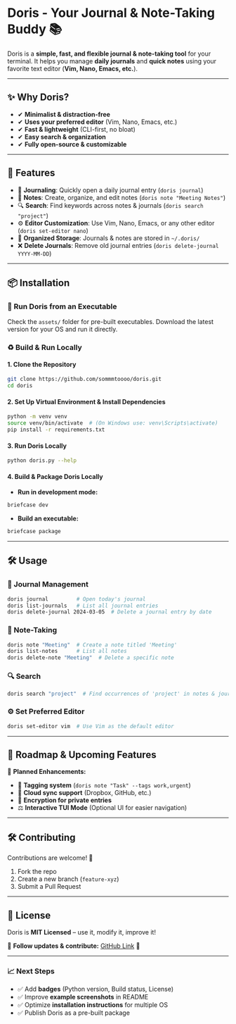 # Doris - Your Journal & Note-Taking Buddy 📚

Doris is a **simple, fast, and flexible journal & note-taking tool** for your terminal.
It helps you manage **daily journals** and **quick notes** using your favorite text editor (**Vim, Nano, Emacs, etc.**).

---

## ✨ Why Doris?

- ✔ **Minimalist & distraction-free**
- ✔ **Uses your preferred editor** (Vim, Nano, Emacs, etc.)
- ✔ **Fast & lightweight** (CLI-first, no bloat)
- ✔ **Easy search & organization**
- ✔ **Fully open-source & customizable**

---

## 🚀 Features

- 📄 **Journaling**: Quickly open a daily journal entry (`doris journal`)
- 📝 **Notes**: Create, organize, and edit notes (`doris note "Meeting Notes"`)
- 🔍 **Search**: Find keywords across notes & journals (`doris search "project"`)
- ⚙ **Editor Customization**: Use Vim, Nano, Emacs, or any other editor (`doris set-editor nano`)
- 📂 **Organized Storage**: Journals & notes are stored in `~/.doris/`
- ❌ **Delete Journals**: Remove old journal entries (`doris delete-journal YYYY-MM-DD`)

---

## 📦 Installation

### **🔢 Run Doris from an Executable**
Check the `assets/` folder for pre-built executables. Download the latest version for your OS and run it directly.

### **♻ Build & Run Locally**

#### **1. Clone the Repository**
```bash
git clone https://github.com/sommmtoooo/doris.git
cd doris
```

#### **2. Set Up Virtual Environment & Install Dependencies**
```bash
python -m venv venv
source venv/bin/activate  # (On Windows use: venv\Scripts\activate)
pip install -r requirements.txt
```

#### **3. Run Doris Locally**
```bash
python doris.py --help
```

#### **4. Build & Package Doris Locally**

- **Run in development mode:**
```bash
briefcase dev
```

- **Build an executable:**
```bash
briefcase package
```

---

## 🛠 Usage

### **📄 Journal Management**
```bash
doris journal         # Open today's journal
doris list-journals   # List all journal entries
doris delete-journal 2024-03-05  # Delete a journal entry by date
```

### **📝 Note-Taking**
```bash
doris note "Meeting"  # Create a note titled 'Meeting'
doris list-notes      # List all notes
doris delete-note "Meeting"  # Delete a specific note
```

### **🔍 Search**
```bash
doris search "project"  # Find occurrences of 'project' in notes & journals
```

### **⚙ Set Preferred Editor**
```bash
doris set-editor vim  # Use Vim as the default editor
```

---

## 💌 Roadmap & Upcoming Features

🚀 **Planned Enhancements:**

- 🎯 **Tagging system** (`doris note "Task" --tags work,urgent`)
- 🔄 **Cloud sync support** (Dropbox, GitHub, etc.)
- 🔐 **Encryption for private entries**
- ⚖ **Interactive TUI Mode** (Optional UI for easier navigation)

---

## 🛠 Contributing

Contributions are welcome! 🎉

1. Fork the repo
2. Create a new branch (`feature-xyz`)
3. Submit a Pull Request

---

## 📝 License

Doris is **MIT Licensed** – use it, modify it, improve it!

📢 **Follow updates & contribute:** [GitHub Link](https://github.com/sommmtoooo/doris.git) 🚀

---

### 📈 Next Steps

- ✅ Add **badges** (Python version, Build status, License)
- ✅ Improve **example screenshots** in README
- ✅ Optimize **installation instructions** for multiple OS
- ✅ Publish Doris as a pre-built package
